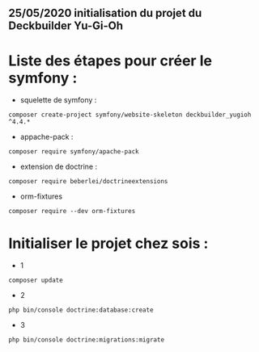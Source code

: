 ## 25/05/2020 initialisation du projet du Deckbuilder Yu-Gi-Oh

# Liste des étapes pour créer le symfony : 

- squelette de symfony :
```
composer create-project symfony/website-skeleton deckbuilder_yugioh ^4.4.*
```
- appache-pack : 
``` 
composer require symfony/apache-pack
```
- extension de doctrine : 
```
composer require beberlei/doctrineextensions
```
- orm-fixtures
```
composer require --dev orm-fixtures
```

# Initialiser le projet chez sois :
- 1 
````
composer update
````
- 2 
```` 
php bin/console doctrine:database:create
````
- 3
````
php bin/console doctrine:migrations:migrate
````